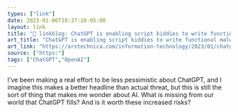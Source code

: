 ```yaml
---
types: ["link"]
date: 2023-01-06T18:37:18-05:00
layout: link
title: "🔗 linkblog: ChatGPT is enabling script kiddies to write functional malware | Ars Technica'"
art_title: "ChatGPT is enabling script kiddies to write functional malware | Ars Technica"
art_link: "https://arstechnica.com/information-technology/2023/01/chatgpt-is-enabling-script-kiddies-to-write-functional-malware/"
source: ["https:"]
tags: ["ChatGPT","OpenAI"]
---
```

I've been making a real effort to be less pessimistic about ChatGPT, and I imagine this makes a better headline than actual threat, but this is still the sort of thing that makes me wonder about AI. What is missing from our world that ChatGPT fills? And is it worth these increased risks?  
 
